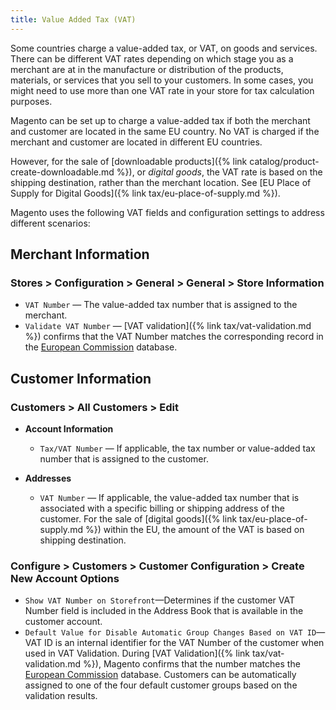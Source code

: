 ```yaml
---
title: Value Added Tax (VAT)
---
```


Some countries charge a value-added tax, or VAT, on goods and services. There can be different VAT rates depending on which stage you as a merchant are at in the manufacture or distribution of the products, materials, or services that you sell to your customers. In some cases, you might need to use more than one VAT rate in your store for tax calculation purposes.

Magento can be set up to charge a value-added tax if both the merchant and customer are located in the same EU country. No VAT is charged if the merchant and customer are located in different EU countries.

However, for the sale of [downloadable products]({% link catalog/product-create-downloadable.md %}), or _digital goods_, the VAT rate is based on the shipping destination, rather than the merchant location. See [EU Place of Supply for Digital Goods]({% link tax/eu-place-of-supply.md %}).

Magento uses the following VAT fields and configuration settings to address different scenarios:

## Merchant Information

### Stores > Configuration > General > General > Store Information

- `VAT Number` — The value-added tax number that is assigned to the merchant.
- `Validate VAT Number` — [VAT validation]({% link tax/vat-validation.md %}) confirms that the VAT Number matches the corresponding record in the [European Commission](http://ec.europa.eu/taxation_customs/vies/") database.

## Customer Information

### Customers >  All Customers > Edit

- **Account Information**

   - `Tax/VAT Number` — If applicable, the tax number or value-added tax number that is assigned to the customer.

- **Addresses**

   - `VAT Number` — If applicable, the value-added tax number that is associated with a specific billing or shipping address of the customer. For the sale of [digital goods]({% link tax/eu-place-of-supply.md %}) within the EU, the amount of the VAT is based on shipping destination.

### Configure > Customers > Customer Configuration > Create New Account Options

- `Show VAT Number on Storefront`—Determines if the customer VAT Number field is included in the Address Book that is available in the customer account.
- `Default Value for Disable Automatic Group Changes Based on VAT ID`—VAT ID is an internal identifier for the VAT Number of the customer when used in VAT Validation. During [VAT Validation]({% link tax/vat-validation.md %}), Magento confirms that the number matches the [European Commission](http://ec.europa.eu/taxation_customs/vies/) database. Customers can be automatically assigned to one of the four default customer groups based on the validation results.
